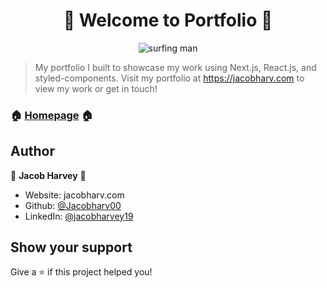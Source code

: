 <h1 align="center">👋 Welcome to Portfolio 👋</h1>
  
<p align="center">
  <img src="https://media.giphy.com/media/l0HlyLQsbvhciAuKA/giphy.gif" alt="surfing man" />
</p>

> My portfolio I built to showcase my work using Next.js, React.js, and styled-components. Visit my portfolio at https://jacobharv.com to view my work or get in touch!

### 🏠 [Homepage](https://jacobharv.com) 🏠

## Author

👤 **Jacob Harvey** 👤

* Website: jacobharv.com
* Github: [@Jacobharv00](https://github.com/Jacobharv00)
* LinkedIn: [@jacobharvey19](https://linkedin.com/in/jacobharvey19)

## Show your support

Give a ⭐️ if this project helped you!

